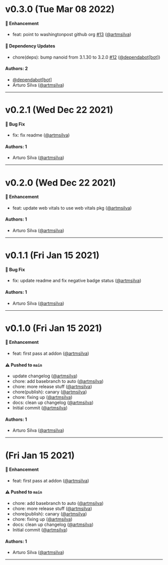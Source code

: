 # v0.3.0 (Tue Mar 08 2022)

#### 🚀 Enhancement

- feat: point to washingtonpost github org [#13](https://github.com/washingtonpost/storybook-web-vitals/pull/13) ([@artmsilva](https://github.com/artmsilva))

#### 🔩 Dependency Updates

- chore(deps): bump nanoid from 3.1.30 to 3.2.0 [#12](https://github.com/washingtonpost/storybook-web-vitals/pull/12) ([@dependabot[bot]](https://github.com/dependabot[bot]))

#### Authors: 2

- [@dependabot[bot]](https://github.com/dependabot[bot])
- Arturo Silva ([@artmsilva](https://github.com/artmsilva))

---

# v0.2.1 (Wed Dec 22 2021)

#### 🐛 Bug Fix

- fix: fix readme ([@artmsilva](https://github.com/artmsilva))

#### Authors: 1

- Arturo Silva ([@artmsilva](https://github.com/artmsilva))

---

# v0.2.0 (Wed Dec 22 2021)

#### 🚀 Enhancement

- feat: update web vitals to use web vitals pkg ([@artmsilva](https://github.com/artmsilva))

#### Authors: 1

- Arturo Silva ([@artmsilva](https://github.com/artmsilva))

---

# v0.1.1 (Fri Jan 15 2021)

#### 🐛 Bug Fix

- fix: update readme and fix negative badge status ([@artmsilva](https://github.com/artmsilva))

#### Authors: 1

- Arturo Silva ([@artmsilva](https://github.com/artmsilva))

---

# v0.1.0 (Fri Jan 15 2021)

#### 🚀 Enhancement

- feat: first pass at addon ([@artmsilva](https://github.com/artmsilva))

#### ⚠️ Pushed to `main`

- update changelog ([@artmsilva](https://github.com/artmsilva))
- chore: add basebranch to auto ([@artmsilva](https://github.com/artmsilva))
- chore: more release stuff ([@artmsilva](https://github.com/artmsilva))
- chore(publish): canary ([@artmsilva](https://github.com/artmsilva))
- chore: fixing up ([@artmsilva](https://github.com/artmsilva))
- docs: clean up changelog ([@artmsilva](https://github.com/artmsilva))
- Initial commit ([@artmsilva](https://github.com/artmsilva))

#### Authors: 1

- Arturo Silva ([@artmsilva](https://github.com/artmsilva))

---

# (Fri Jan 15 2021)

#### 🚀 Enhancement

- feat: first pass at addon ([@artmsilva](https://github.com/artmsilva))

#### ⚠️ Pushed to `main`

- chore: add basebranch to auto ([@artmsilva](https://github.com/artmsilva))
- chore: more release stuff ([@artmsilva](https://github.com/artmsilva))
- chore(publish): canary ([@artmsilva](https://github.com/artmsilva))
- chore: fixing up ([@artmsilva](https://github.com/artmsilva))
- docs: clean up changelog ([@artmsilva](https://github.com/artmsilva))
- Initial commit ([@artmsilva](https://github.com/artmsilva))

#### Authors: 1

- Arturo Silva ([@artmsilva](https://github.com/artmsilva))

---
